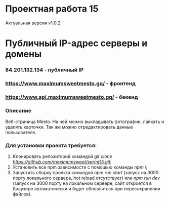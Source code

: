 # Проектная работа 15
Актуальная версия v1.0.2

# Публичный IP-адрес серверы и домены
### 84.201.132.134 - публичный IP
### https://www.maximumsweetmesto.gq/ - фронтенд
### https://www.api.maximumsweetmesto.gq/ - бекенд


### Описание
Веб-страница Mesto. На ней можно выкладывать фотографии, лайкать и удалять карточки. Так же можно отредактировать данные пользователя.

### Для установки проекта требуется:

1. Клонировать репозиторий командой *git clone https://github.com/maximumsweet/sprint15.git*;
2. Установить все npm зависимости с помощью команды *npm i*;
3. Запустить сборку проекта командой *npm run start* (запуск на 3000 порту локального сервера, hot reload отсутствует) или *npm run dev* (запуск на 3000 порту на локальном сервере, сайт откроется в браузере автоматически и будет обновляться при пересохранении файлов).
